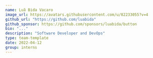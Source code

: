 ```yaml
---
name: Luã Bida Vacaro
image_url: https://avatars.githubusercontent.com/u/82233055?v=4
github_url: "https://github.com/luabida"
github_sponsor: https://github.com/sponsors/luabida/button
bio: "..."
description: "Software Developer and DevOps"
type: team-template
date: 2022-04-12
group: interns
---
```

